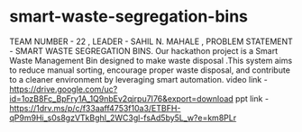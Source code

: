 # smart-waste-segregation-bins
TEAM NUMBER - 22 , LEADER - SAHIL N. MAHALE , PROBLEM STATEMENT - SMART WASTE SEGREGATION BINS.   Our hackathon project is a Smart Waste Management Bin designed to make waste disposal .This system aims to reduce manual sorting, encourage proper waste disposal, and contribute to a cleaner environment by leveraging smart automation.
video link - https://drive.google.com/uc?id=1ozB8Fc_BpFry1A_1Q9nbEv2qjrpu7I76&export=download
ppt link - https://1drv.ms/p/c/f33aaff4753f10a3/ETBFH-qP9m9Hi_s0s8gzVTkBghI_2WC3gl-fsAd5by5L_w?e=km8PLr
